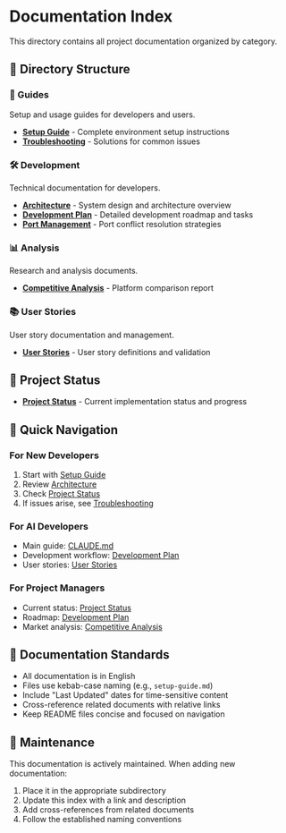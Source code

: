 # Documentation Index

This directory contains all project documentation organized by category.

## 📁 Directory Structure

### 📖 Guides

Setup and usage guides for developers and users.

- **[Setup Guide](guides/setup.md)** - Complete environment setup instructions
- **[Troubleshooting](guides/troubleshooting.md)** - Solutions for common issues

### 🛠️ Development

Technical documentation for developers.

- **[Architecture](development/architecture.md)** - System design and architecture overview
- **[Development Plan](development/plan.md)** - Detailed development roadmap and tasks
- **[Port Management](development/port-management.md)** - Port conflict resolution strategies

### 📊 Analysis

Research and analysis documents.

- **[Competitive Analysis](analysis/competitive-analysis.md)** - Platform comparison report

### 📚 User Stories

User story documentation and management.

- **[User Stories](user-stories/README.md)** - User story definitions and validation

## 📄 Project Status

- **[Project Status](project-status.md)** - Current implementation status and progress

## 🚀 Quick Navigation

### For New Developers

1. Start with [Setup Guide](guides/setup.md)
2. Review [Architecture](development/architecture.md)
3. Check [Project Status](project-status.md)
4. If issues arise, see [Troubleshooting](guides/troubleshooting.md)

### For AI Developers

- Main guide: [CLAUDE.md](../CLAUDE.md)
- Development workflow: [Development Plan](development/plan.md)
- User stories: [User Stories](user-stories/README.md)

### For Project Managers

- Current status: [Project Status](project-status.md)
- Roadmap: [Development Plan](development/plan.md)
- Market analysis: [Competitive Analysis](analysis/competitive-analysis.md)

## 📝 Documentation Standards

- All documentation is in English
- Files use kebab-case naming (e.g., `setup-guide.md`)
- Include "Last Updated" dates for time-sensitive content
- Cross-reference related documents with relative links
- Keep README files concise and focused on navigation

## 🔄 Maintenance

This documentation is actively maintained. When adding new documentation:

1. Place it in the appropriate subdirectory
2. Update this index with a link and description
3. Add cross-references from related documents
4. Follow the established naming conventions
